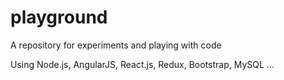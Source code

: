 # playground
A repository for experiments and playing with code

Using Node.js, AngularJS, React.js, Redux, Bootstrap, MySQL ...
